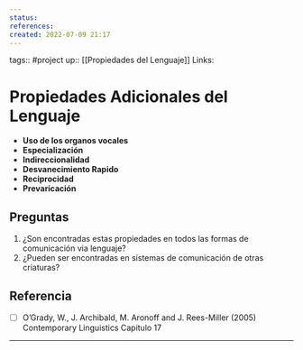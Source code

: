 ```yaml
---
status:
references:
created: 2022-07-09 21:17
---
```

tags:: #project 
up:: [[Propiedades del Lenguaje]]
Links: 
# Propiedades Adicionales del Lenguaje


- **Uso de los organos vocales**
- **Especialización**
- **Indireccionalidad**
- **Desvanecimiento Rapido**
- **Reciprocidad**
- **Prevaricación**

## Preguntas
1. ¿Son encontradas estas propiedades en todos las formas de comunicación via lenguaje?
2. ¿Pueden ser encontradas en sistemas de comunicación de otras criaturas?

## Referencia
- [ ] O’Grady, W., J. Archibald, M. Aronoff and J. Rees-Miller (2005) Contemporary Linguistics Capitulo 17

___
